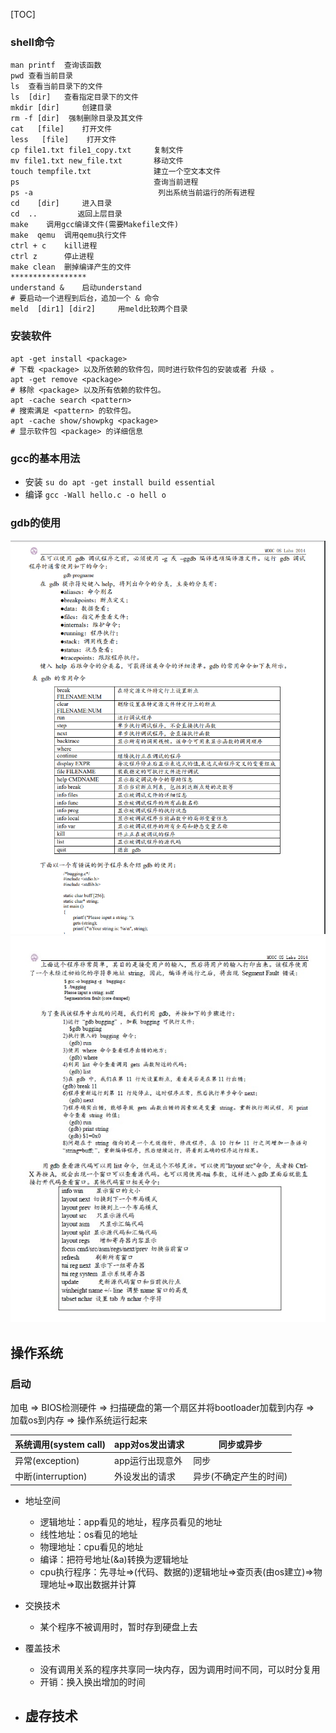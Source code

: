 [TOC]
### shell命令
```shell
man printf  查询该函数
pwd 查看当前目录
ls  查看当前目录下的文件
ls  [dir]   查看指定目录下的文件
mkdir [dir]     创建目录
rm -f [dir]  强制删除目录及其文件
cat   [file]    打开文件
less   [file]    打开文件
cp file1.txt file1_copy.txt     复制文件
mv file1.txt new_file.txt       移动文件
touch tempfile.txt              建立一个空文本文件
ps                              查询当前进程
ps -a                            列出系统当前运行的所有进程
cd    [dir]     进入目录
cd  ..         返回上层目录
make    调用gcc编译文件(需要Makefile文件)
make  qemu  调用qemu执行文件
ctrl + c    kill进程
ctrl z      停止进程
make clean  删掉编译产生的文件
*****************
understand &    启动understand
# 要启动一个进程到后台，追加一个 & 命令
meld  [dir1] [dir2]     用meld比较两个目录
```

### 安装软件
```shell
apt -get install <package>
# 下载 <package> 以及所依赖的软件包，同时进行软件包的安装或者 升级 。
apt -get remove <package>
# 移除 <package> 以及所有依赖的软件包。
apt -cache search <pattern>
# 搜索满足 <pattern> 的软件包。
apt -cache show/showpkg <package>
# 显示软件包 <package> 的详细信息
```
### gcc的基本用法
- 安装
`su do apt -get install build essential`
- 编译
`gcc -Wall hello.c -o hell o`

### gdb的使用

![](gdb1.png)
![](gdb2.jpg)

## 操作系统

### 启动
加电 => BIOS检测硬件 => 扫描硬盘的第一个扇区并将bootloader加载到内存 => 加载os到内存 => 操作系统运行起来

| 系统调用(system call) | app对os发出请求 | 同步或异步             |
| --------------------- | ---------------| -------------------- |
| 异常(exception)       | app运行出现意外 | 同步                  |
| 中断(interruption)    | 外设发出的请求  | 异步(不确定产生的时间) |

- 地址空间
  - 逻辑地址：app看见的地址，程序员看见的地址
  - 线性地址：os看见的地址
  - 物理地址：cpu看见的地址
  - 编译：把符号地址(&a)转换为逻辑地址
  - cpu执行程序：先寻址=>(代码、数据的)逻辑地址=>查页表(由os建立)=>物理地址=>取出数据并计算
- 交换技术
    - 某个程序不被调用时，暂时存到硬盘上去
- 覆盖技术
    - 没有调用关系的程序共享同一块内存，因为调用时间不同，可以时分复用
    - 开销：换入换出增加的时间

- 虚存技术
    - 